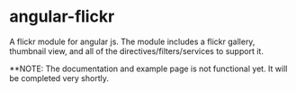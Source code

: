 angular-flickr
==============

A flickr module for angular js. The module includes a flickr gallery, thumbnail view, and all of the directives/filters/services to support it.

**NOTE: The documentation and example page is not functional yet. It will be completed very shortly.
